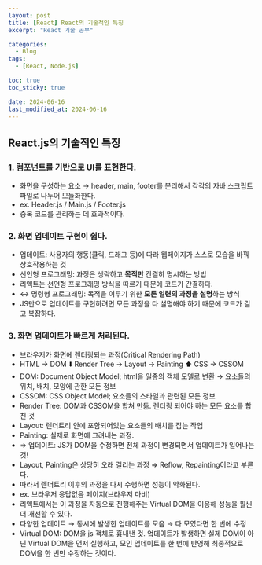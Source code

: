 ```yaml
---
layout: post
title: [React] React의 기술적인 특징
excerpt: "React 기술 공부"

categories:
  - Blog
tags:
  - [React, Node.js]

toc: true
toc_sticky: true

date: 2024-06-16
last_modified_at: 2024-06-16
---
```


## React.js의 기술적인 특징

### 1. 컴포넌트를 기반으로 UI를 표현한다.

- 화면을 구성하는 요소 → header, main, footer를 분리해서 각각의 자바 스크립트 파일로 나누어 모듈화한다.
- ex. Header.js / Main.js / Footer.js
- 중복 코드를 관리하는 데 효과적이다.

### 2. 화면 업데이트 구현이 쉽다.

- 업데이트: 사용자의 행동(클릭, 드래그 등)에 따라 웹페이지가 스스로 모습을 바꿔 상호작용하는 것
- 선언형 프로그래밍: 과정은 생략하고 **목적만** 간결히 명시하는 방법
- 리액트는 선언형 프로그래밍 방식을 따르기 때문에 코드가 간결하다.
- ↔ 명령형 프로그래밍: 목적을 이루기 위한 **모든 일련의 과정을 설명**하는 방식
- JS만으로 업데이트를 구현하려면 모든 과정을 다 설명해야 하기 때문에 코드가 길고 복잡하다.

### 3. 화면 업데이트가 빠르게 처리된다.

- 브라우저가 화면에 렌더링되는 과정(Critical Rendering Path)
- HTML → DOM
  ⬇️
  Render Tree → Layout → Painting
  ⬆
  CSS → CSSOM
- DOM: Document Object Model; html을 일종의 객체 모델로 변환 → 요소들의 위치, 배치, 모양에 관한 모든 정보
- CSSOM: CSS Object Model; 요소들의 스타일과 관련된 모든 정보
- Render Tree: DOM과 CSSOM을 합쳐 만듦. 렌더링 되어야 하는 모든 요소를 합친 것
- Layout: 렌더트리 안에 포함되어있는 요소들의 배치를 잡는 작업
- Painting: 실제로 화면에 그려내는 과정.
- ⇒ 업데이트: JS가 DOM을 수정하면 전체 과정이 변경되면서 업데이트가 일어나는 것!
- Layout, Painting은 상당히 오래 걸리는 과정 ⇒ Reflow, Repainting이라고 부른다.
- 따라서 렌더트리 이후의 과정을 다시 수행하면 성능이 악화된다.
- ex. 브라우저 응답없음 페이지(브라우저 마비)
- 리액트에서는 이 과정을 자동으로 진행해주는 Virtual DOM을 이용해 성능을 훨씬 더 개선할 수 있다.
- 다양한 업데이트 → 동시에 발생한 업데이트를 모음 → 다 모였다면 한 번에 수정
- Virtual DOM: DOM을 js 객체로 흉내낸 것. 업데이트가 발생하면 실제 DOM이 아닌 Virtual DOM을 먼저 실행하고, 모인 업데이트를 한 번에 반영해 최종적으로 DOM을 한 번만 수정하는 것이다.
